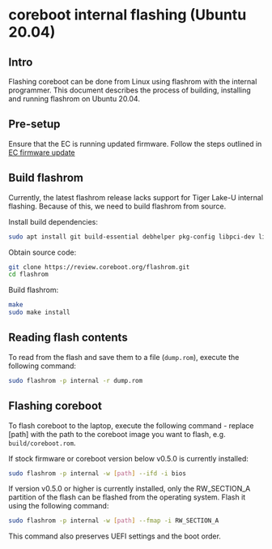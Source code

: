 # coreboot internal flashing (Ubuntu 20.04)

## Intro

Flashing coreboot can be done from Linux using flashrom with the internal
programmer. This document describes the process of building, installing and
running flashrom on Ubuntu 20.04.

## Pre-setup

Ensure that the EC is running updated firmware. Follow the steps outlined in
[EC firmware update](../ec_update)

## Build flashrom

Currently, the latest flashrom release lacks support for Tiger Lake-U internal
flashing. Because of this, we need to build flashrom from source.

Install build dependencies:

```bash
sudo apt install git build-essential debhelper pkg-config libpci-dev libusb-1.0-0-dev libftdi1-dev meson
```

Obtain source code:

```bash
git clone https://review.coreboot.org/flashrom.git
cd flashrom
```

Build flashrom:

```bash
make
sudo make install
```

## Reading flash contents

To read from the flash and save them to a file (`dump.rom`), execute the
following command:

```bash
sudo flashrom -p internal -r dump.rom
```

## Flashing coreboot

To flash coreboot to the laptop, execute the following command - replace [path]
with the path to the coreboot image you want to flash, e.g. `build/coreboot.rom`.

If stock firmware or coreboot version below v0.5.0 is currently installed:

```bash
sudo flashrom -p internal -w [path] --ifd -i bios
```

If version v0.5.0 or higher is currently installed, only the RW_SECTION_A
partition of the flash can be flashed from the operating system. Flash it using
the following command:

```bash
sudo flashrom -p internal -w [path] --fmap -i RW_SECTION_A
```

This command also preserves UEFI settings and the boot order.
